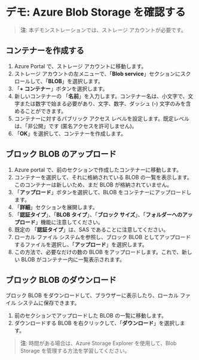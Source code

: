 # デモ: Azure Blob Storage を確認する

> **注**: 本デモンストレーションでは、ストレージ アカウントが必要です。

## コンテナーを作成する

1. Azure Portal で、ストレージ アカウントに移動します。
2. ストレージ アカウントの左メニューで、「**Blob service**」セクションにスクロールして、「**BLOB**」を選択します。
3. 「**+ コンテナー**」ボタンを選択します。
4. 新しいコンテナーの 「**名前**」を入力します。コンテナー名は、小文字で、文字または数字で始まる必要があり、文字、数字、ダッシュ (-) 文字のみを含めることができます。 
5. コンテナーに対するパブリック アクセス レベルを設定します。既定レベルは、「非公開」です (匿名アクセスを許可しません)。
6. 「**OK**」を選択して、コンテナーを作成します。

## ブロック BLOB のアップロード

1. Azure portal で、前のセクションで作成したコンテナーに移動します。
2. コンテナーを選択して、それに格納されている BLOB の一覧を表示します。このコンテナーは新しいため、まだ BLOB が格納されていません。
3. 「**アップロード**」ボタンを選択して、BLOB をコンテナーにアップロードします。
4. 「**詳細**」セクションを展開します。
5. 「**認証タイプ**」、「**BLOB タイプ**」、「**ブロック サイズ**」、「**フォルダーへのアップロード**」機能に注意してください。
6. 既定の 「**認証タイプ**」は、SAS であることに注意してください。
4. ローカル ファイル システムを参照し、ブロック BLOB としてアップロードするファイルを選択し、「**アップロード**」を選択します。
5. この方法で、必要なだけの数の BLOB をアップロードします。これで、新しい BLOB がコンテナー内に一覧表示されます。

## ブロック BLOB のダウンロード

ブロック BLOB をダウンロードして、ブラウザーに表示したり、ローカル ファイル システムに保存できます。 

1. 前のセクションでアップロードした BLOB の一覧に移動します。
2. ダウンロードする BLOB を右クリックして、「**ダウンロード**」を選択します。

> **注**: 時間がある場合は、Azure Storage Explorer を使用して、Blob Storage を管理する方法を学習してください。 
